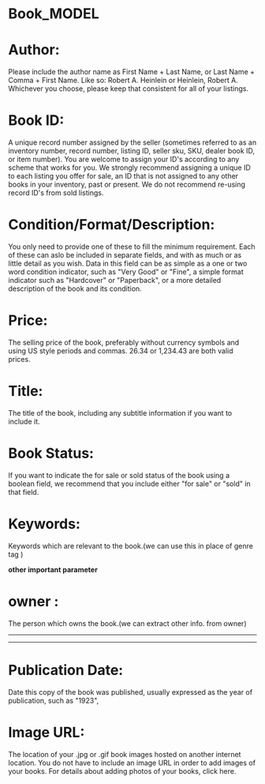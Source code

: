 # Book_MODEL
# Author: 
Please include the author name as First Name + Last Name, or Last Name + Comma + First Name. Like so: Robert A. Heinlein or Heinlein, Robert A.  Whichever you choose, please keep that consistent for all of your listings.

# Book ID: 
A unique record number assigned by the seller (sometimes referred to as an inventory number, record number, listing ID, seller sku, SKU, dealer book ID, or item number).  You are welcome to assign your ID's according to any scheme that works for you.  We strongly recommend assigning a unique ID to each listing you offer for sale, an ID that is not assigned to any other books in your inventory, past or present.  We do not recommend re-using record ID's from sold listings.

# Condition/Format/Description: 
You only need to provide one of these to fill the minimum requirement.  Each of these can aslo be included in separate fields, and with as much or as little detail as you wish.  Data in this field can be as simple as a one or two word condition indicator, such as "Very Good" or "Fine", a simple format indicator such as "Hardcover" or "Paperback", or a more detailed description of the book and its condition.

# Price: 
The selling price of the book, preferably without currency symbols and using US style periods and commas.  26.34 or 1,234.43 are both valid prices. 

# Title:
The title of the book, including any subtitle information if you want to include it.

# Book Status: 
If you want to indicate the for sale or sold status of the book using a boolean field, we recommend that you include either "for sale" or "sold" in that field.
# Keywords:
Keywords which are relevant to the book.(we can use this in place of genre tag )

**other important parameter**

# owner :
The person which owns the book.(we can extract other info. from owner)


-------
-----

# Publication Date: 
Date this copy of the book was published, usually expressed as the year of publication, such as "1923",

# Image URL: 
The location of your .jpg or .gif book images hosted on another internet location.  You do not have to include an image URL in order to add images of your books.  For details about adding photos of your books, click here.